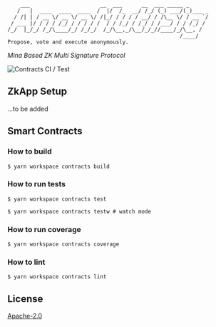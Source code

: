 ```
    ___                      __  ___      __  ___ _____ _      
   /   |  ____  ____  ____  /  |/  /_  __/ /_/ (_) ___/(_)___ _
  / /| | / __ \/ __ \/ __ \/ /|_/ / / / / __/ / /\__ \/ / __ `/
 / ___ |/ / / / /_/ / / / / /  / / /_/ / /_/ / /___/ / / /_/ / 
/_/  |_/_/ /_/\____/_/ /_/_/  /_/\__,_/\__/_/_//____/_/\__, /  
                                                      /____/ 
Propose, vote and execute anonymously. 
```

_Mina Based ZK Multi Signature Protocol_

![Contracts CI / Test](https://github.com/nima-enterprises/mina-anonmultisig/actions/workflows/ci.yml/badge.svg)

## ZkApp Setup

...to be added

## Smart Contracts

### How to build

`$ yarn workspace contracts build`

### How to run tests

`$ yarn workspace contracts test`

`$ yarn workspace contracts testw # watch mode`

### How to run coverage

`$ yarn workspace contracts coverage`

### How to lint

`$ yarn workspace contracts lint`

## License

[Apache-2.0](LICENSE)
